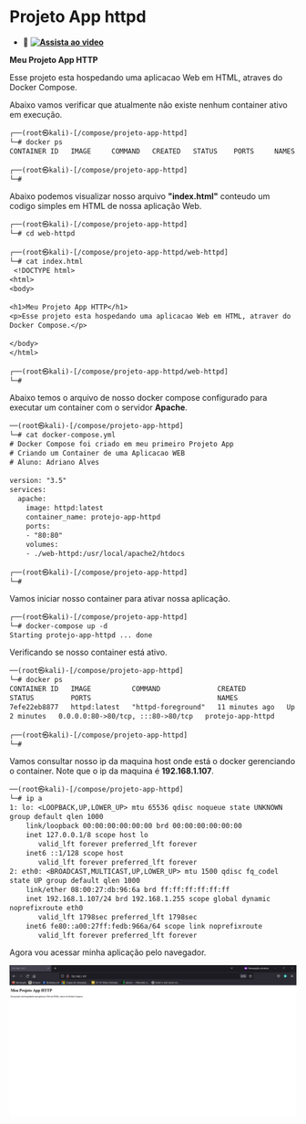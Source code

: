 # Projeto App httpd 

- 👀 **[![Assista ao video]()](https://youtu.be/4cBjYZ0eOmc)**

**Meu Projeto App HTTP**

Esse projeto esta hospedando uma aplicacao Web em HTML, atraves do Docker Compose.

Abaixo vamos verificar que atualmente não existe nenhum container ativo em execução.

```
┌──(root㉿kali)-[/compose/projeto-app-httpd]
└─# docker ps
CONTAINER ID   IMAGE     COMMAND   CREATED   STATUS    PORTS     NAMES
                                                                                                          
┌──(root㉿kali)-[/compose/projeto-app-httpd]
└─# 
```

Abaixo podemos visualizar nosso arquivo **"index.html"** conteudo um codigo simples em HTML de nossa aplicação Web.
```
┌──(root㉿kali)-[/compose/projeto-app-httpd]
└─# cd web-httpd          
                                                                                                          
┌──(root㉿kali)-[/compose/projeto-app-httpd/web-httpd]
└─# cat index.html        
 <!DOCTYPE html>
<html>
<body>

<h1>Meu Projeto App HTTP</h1>
<p>Esse projeto esta hospedando uma aplicacao Web em HTML, atraver do Docker Compose.</p>

</body>
</html> 
                                                                                                          
┌──(root㉿kali)-[/compose/projeto-app-httpd/web-httpd]
└─# 
```

Abaixo temos o arquivo de nosso docker compose configurado para executar um container com o servidor **Apache**.

```
──(root㉿kali)-[/compose/projeto-app-httpd]
└─# cat docker-compose.yml 
# Docker Compose foi criado em meu primeiro Projeto App 
# Criando um Container de uma Aplicacao WEB
# Aluno: Adriano Alves

version: "3.5"
services:
  apache:
    image: httpd:latest
    container_name: protejo-app-httpd
    ports:
    - "80:80"
    volumes:
    - ./web-httpd:/usr/local/apache2/htdocs
                                                                                                          
┌──(root㉿kali)-[/compose/projeto-app-httpd]
└─# 
```

Vamos iniciar nosso container para ativar nossa aplicação.

```
┌──(root㉿kali)-[/compose/projeto-app-httpd]
└─# docker-compose up -d
Starting protejo-app-httpd ... done
```

Verificando se nosso container está ativo.

```
──(root㉿kali)-[/compose/projeto-app-httpd]
└─# docker ps           
CONTAINER ID   IMAGE          COMMAND              CREATED          STATUS         PORTS                               NAMES
7efe22eb8877   httpd:latest   "httpd-foreground"   11 minutes ago   Up 2 minutes   0.0.0.0:80->80/tcp, :::80->80/tcp   protejo-app-httpd
                                                                                                          
┌──(root㉿kali)-[/compose/projeto-app-httpd]
└─# 

```

Vamos consultar nosso ip da maquina host onde está o docker gerenciando o container.
Note que o ip da maquina é **192.168.1.107**.

```
──(root㉿kali)-[/compose/projeto-app-httpd]
└─# ip a                           
1: lo: <LOOPBACK,UP,LOWER_UP> mtu 65536 qdisc noqueue state UNKNOWN group default qlen 1000
    link/loopback 00:00:00:00:00:00 brd 00:00:00:00:00:00
    inet 127.0.0.1/8 scope host lo
       valid_lft forever preferred_lft forever
    inet6 ::1/128 scope host 
       valid_lft forever preferred_lft forever
2: eth0: <BROADCAST,MULTICAST,UP,LOWER_UP> mtu 1500 qdisc fq_codel state UP group default qlen 1000
    link/ether 08:00:27:db:96:6a brd ff:ff:ff:ff:ff:ff
    inet 192.168.1.107/24 brd 192.168.1.255 scope global dynamic noprefixroute eth0
       valid_lft 1798sec preferred_lft 1798sec
    inet6 fe80::a00:27ff:fedb:966a/64 scope link noprefixroute 
       valid_lft forever preferred_lft forever
```

Agora vou acessar minha aplicação pelo navegador.

![Screenshot](Meu_Projeto_App_HTTP.jpg)




